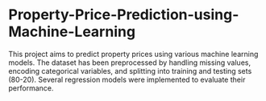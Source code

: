 # Property-Price-Prediction-using-Machine-Learning
This project aims to predict property prices using various machine learning models. The dataset has been preprocessed by handling missing values, encoding categorical variables, and splitting into training and testing sets (80-20). Several regression models were implemented to evaluate their performance.
